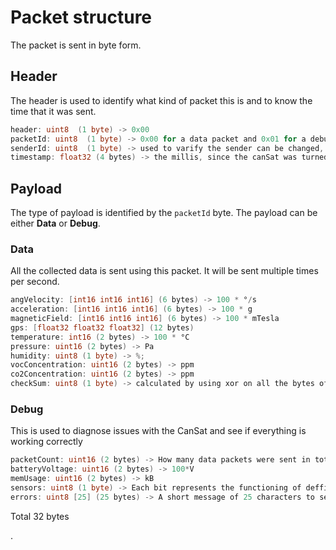 # Packet structure

The packet is sent in byte form.

## Header

The header is used to identify what kind of packet this is and to know the time that it was sent.

```go
header: uint8  (1 byte) -> 0x00
packetId: uint8  (1 byte) -> 0x00 for a data packet and 0x01 for a debug packet 0x01
senderId: uint8  (1 byte) -> used to varify the sender can be changed, curerently set to 0xE6
timestamp: float32 (4 bytes) -> the millis, since the canSat was turned on
```

## Payload

The type of payload is identified by the `packetId` byte. The payload can be either **Data** or **Debug**.

### Data

All the collected data is sent using this packet. It will be sent multiple times per second.

```go
angVelocity: [int16 int16 int16] (6 bytes) -> 100 * °/s
acceleration: [int16 int16 int16] (6 bytes) -> 100 * g
magneticField: [int16 int16 int16] (6 bytes) -> 100 * mTesla
gps: [float32 float32 float32] (12 bytes)
temperature: int16 (2 bytes) -> 100 * °C
pressure: uint16 (2 bytes) -> Pa
humidity: uint8 (1 byte) -> %;
vocConcentration: uint16 (2 bytes) -> ppm
co2Concentration: uint16 (2 bytes) -> ppm
checkSum: uint8 (1 byte) -> calculated by using xor on all the bytes of the packet
```

### Debug

This is used to diagnose issues with the CanSat and see if everything is working correctly

```go
packetCount: uint16 (2 bytes) -> How many data packets were sent in total
batteryVoltage: uint16 (2 bytes) -> 100*V 
memUsage: uint16 (2 bytes) -> kB
sensors: uint8 (1 byte) -> Each bit represents the functioning of deffirent sensors. [0, 0, sdCard, co2, voc, dht11, gy91, Parashute]
errors: uint8 [25] (25 bytes) -> A short message of 25 characters to send any occuring error messages.
```
Total 32 bytes


.

